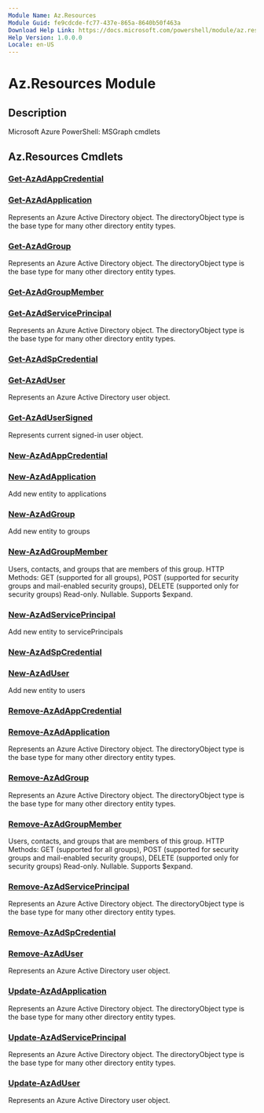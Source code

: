 ```yaml
---
Module Name: Az.Resources
Module Guid: fe9cdcde-fc77-437e-865a-8640b50f463a
Download Help Link: https://docs.microsoft.com/powershell/module/az.resources
Help Version: 1.0.0.0
Locale: en-US
---
```


# Az.Resources Module
## Description
Microsoft Azure PowerShell: MSGraph cmdlets

## Az.Resources Cmdlets
### [Get-AzAdAppCredential](Get-AzAdAppCredential.md)


### [Get-AzAdApplication](Get-AzAdApplication.md)
Represents an Azure Active Directory object.
The directoryObject type is the base type for many other directory entity types.

### [Get-AzAdGroup](Get-AzAdGroup.md)
Represents an Azure Active Directory object.
The directoryObject type is the base type for many other directory entity types.

### [Get-AzAdGroupMember](Get-AzAdGroupMember.md)


### [Get-AzAdServicePrincipal](Get-AzAdServicePrincipal.md)
Represents an Azure Active Directory object.
The directoryObject type is the base type for many other directory entity types.

### [Get-AzAdSpCredential](Get-AzAdSpCredential.md)


### [Get-AzAdUser](Get-AzAdUser.md)
Represents an Azure Active Directory user object.

### [Get-AzAdUserSigned](Get-AzAdUserSigned.md)
Represents current signed-in user object.

### [New-AzAdAppCredential](New-AzAdAppCredential.md)


### [New-AzAdApplication](New-AzAdApplication.md)
Add new entity to applications

### [New-AzAdGroup](New-AzAdGroup.md)
Add new entity to groups

### [New-AzAdGroupMember](New-AzAdGroupMember.md)
Users, contacts, and groups that are members of this group.
HTTP Methods: GET (supported for all groups), POST (supported for security groups and mail-enabled security groups), DELETE (supported only for security groups) Read-only.
Nullable.
Supports $expand.

### [New-AzAdServicePrincipal](New-AzAdServicePrincipal.md)
Add new entity to servicePrincipals

### [New-AzAdSpCredential](New-AzAdSpCredential.md)


### [New-AzAdUser](New-AzAdUser.md)
Add new entity to users

### [Remove-AzAdAppCredential](Remove-AzAdAppCredential.md)


### [Remove-AzAdApplication](Remove-AzAdApplication.md)
Represents an Azure Active Directory object.
The directoryObject type is the base type for many other directory entity types.

### [Remove-AzAdGroup](Remove-AzAdGroup.md)
Represents an Azure Active Directory object.
The directoryObject type is the base type for many other directory entity types.

### [Remove-AzAdGroupMember](Remove-AzAdGroupMember.md)
Users, contacts, and groups that are members of this group.
HTTP Methods: GET (supported for all groups), POST (supported for security groups and mail-enabled security groups), DELETE (supported only for security groups) Read-only.
Nullable.
Supports $expand.

### [Remove-AzAdServicePrincipal](Remove-AzAdServicePrincipal.md)
Represents an Azure Active Directory object.
The directoryObject type is the base type for many other directory entity types.

### [Remove-AzAdSpCredential](Remove-AzAdSpCredential.md)


### [Remove-AzAdUser](Remove-AzAdUser.md)
Represents an Azure Active Directory user object.

### [Update-AzAdApplication](Update-AzAdApplication.md)
Represents an Azure Active Directory object.
The directoryObject type is the base type for many other directory entity types.

### [Update-AzAdServicePrincipal](Update-AzAdServicePrincipal.md)
Represents an Azure Active Directory object.
The directoryObject type is the base type for many other directory entity types.

### [Update-AzAdUser](Update-AzAdUser.md)
Represents an Azure Active Directory user object.

